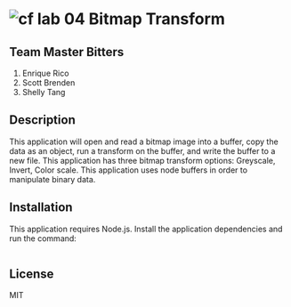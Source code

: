 ![cf](http://i.imgur.com/7v5ASc8.png) lab 04 Bitmap Transform
====

## Team Master Bitters

1. Enrique Rico
2. Scott Brenden
3. Shelly Tang

## Description

This application will open and read a bitmap image into a buffer, copy the data as an object, run a transform on the buffer, and write the buffer to a new file. This application has three bitmap transform options: Greyscale, Invert, Color scale. This application uses node buffers in order to manipulate binary data.

## Installation

This application requires Node.js. Install the application dependencies and run the command:

```

```

## License

MIT
